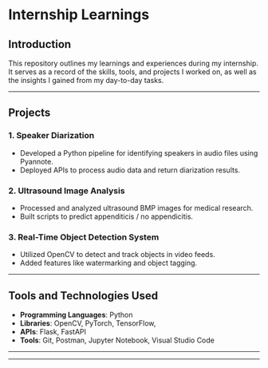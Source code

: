 # Internship Learnings

## Introduction

This repository outlines my learnings and experiences during my internship. It serves as a record of the skills, tools, and projects I worked on, as well as the insights I gained from my day-to-day tasks.

---

## Projects


### 1. **Speaker Diarization**
- Developed a Python pipeline for identifying speakers in audio files using Pyannote.
- Deployed APIs to process audio data and return diarization results.

### 2. **Ultrasound Image Analysis**
- Processed and analyzed ultrasound BMP images for medical research.
- Built scripts to predict appenditicis / no appendicitis.
  
### 3. **Real-Time Object Detection System**
- Utilized OpenCV to detect and track objects in video feeds.
- Added features like watermarking and object tagging.





---

## Tools and Technologies Used
- **Programming Languages**: Python
- **Libraries**: OpenCV, PyTorch, TensorFlow,
- **APIs**: Flask, FastAPI
- **Tools**: Git, Postman, Jupyter Notebook, Visual Studio Code

---

---



